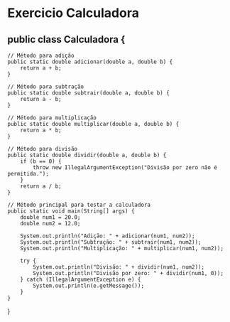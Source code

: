 # Exercicio Calculadora 

## public class Calculadora {

    // Método para adição
    public static double adicionar(double a, double b) {
        return a + b;
    }

    // Método para subtração
    public static double subtrair(double a, double b) {
        return a - b;
    }

    // Método para multiplicação
    public static double multiplicar(double a, double b) {
        return a * b;
    }

    // Método para divisão
    public static double dividir(double a, double b) {
        if (b == 0) {
            throw new IllegalArgumentException("Divisão por zero não é permitida.");
        }
        return a / b;
    }

    // Método principal para testar a calculadora
    public static void main(String[] args) {
        double num1 = 20.0;
        double num2 = 12.0;

        System.out.println("Adição: " + adicionar(num1, num2));
        System.out.println("Subtração: " + subtrair(num1, num2));
        System.out.println("Multiplicação: " + multiplicar(num1, num2));

        try {
            System.out.println("Divisão: " + dividir(num1, num2));
            System.out.println("Divisão por zero: " + dividir(num1, 0));
        } catch (IllegalArgumentException e) {
            System.out.println(e.getMessage());
        }
    }
}